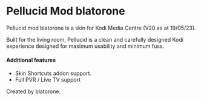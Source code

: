 Pellucid Mod blatorone
===================

Pellucid mod blatorone is a skin for Kodi Media Centre (V20 as at 19/05/23).

Built for the living room, Pellucid is a clean and carefully designed Kodi experience designed for maximum usability and minimum fuss.

#### Additional features

- Skin Shortcuts addon support.
- Full PVR / Live TV support





Created by blatorone.

